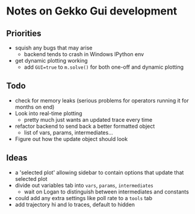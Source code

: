 # Notes on Gekko Gui development

## Priorities
- squish any bugs that may arise
  - backend tends to crash in Windows IPython env
- get dynamic plotting working
  - add `GUI=true` to `m.solve()` for both one-off and dynamic plotting

## Todo
- check for memory leaks (serious problems for operators running it for months on end)
- Look into real-time plotting
  - pretty much just wants an updated trace every time
- refactor backend to send back a better formatted object
  - list of vars, params, intermediates...
- Figure out how the update object should look

## Ideas
- a 'selected plot' allowing sidebar to contain options that update that selected plot
- divide out variables tab into `vars`, `params`, `intermediates`
  - wait on Logan to distinguish between intermediates and constants
- could add any extra settings like poll rate to a `tools` tab
- add trajectory hi and lo traces, default to hidden

